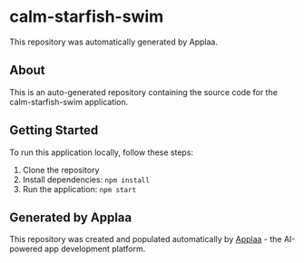 # calm-starfish-swim

This repository was automatically generated by Applaa.

## About

This is an auto-generated repository containing the source code for the calm-starfish-swim application.

## Getting Started

To run this application locally, follow these steps:

1. Clone the repository
2. Install dependencies: `npm install`
3. Run the application: `npm start`

## Generated by Applaa

This repository was created and populated automatically by [Applaa](https://applaa.com) - the AI-powered app development platform.
